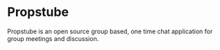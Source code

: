 # Propstube
Propstube is an open source group based, one time chat application for group meetings and discussion.
